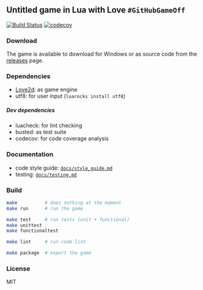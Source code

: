 ## Untitled game in Lua with Love `#GitHubGameOff`
[![Build Status](https://travis-ci.org/UtkarshMe/UntitledGame.svg?branch=master)](https://travis-ci.org/UtkarshMe/UntitledGame)
[![codecov](https://codecov.io/gh/UtkarshMe/UntitledGame/branch/master/graph/badge.svg)](https://codecov.io/gh/UtkarshMe/UntitledGame)

### Download
The game is available to download for Windows or as source code from the
[releases](https://github.com/UtkarshMe/UntitledGame/releases/latest) page.

### Dependencies
- [Love2d](https://love2d.org/): as game engine
- utf8: for user input (`luarocks install utf8`)

##### Dev dependencies
- luacheck: for lint checking
- busted: as test suite
- codecov: for code coverage analysis


### Documentation
- code style guide: [`docs/style_guide.md`](https://github.com/UtkarshMe/UntitledGame/tree/master/docs/style_guide.md)
- testing: [`docs/testing.md`](https://github.com/UtkarshMe/UntitledGame/tree/master/docs/testing.md)


### Build
```bash
make          # does nothing at the moment
make run      # run the game

make test     # run tests (unit + functional)
make unittest
make functionaltest

make lint     # run code lint

make package  # export the game
```


### License
MIT
